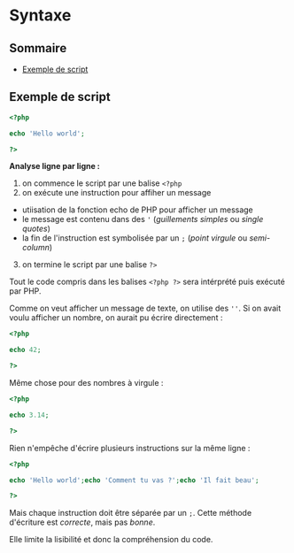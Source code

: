 # Syntaxe

## Sommaire

- [Exemple de script](#exemple-de-script)

## Exemple de script

```php
<?php

echo 'Hello world';

?>
```

**Analyse ligne par ligne :**

1. on commence le script par une balise `<?php`
2. on exécute une instruction pour affiher un message
  - utiisation de la fonction echo de PHP pour afficher un message
  - le message est contenu dans des `'` (*guillements simples* ou *single quotes*)
  - la fin de l'instruction est symbolisée par un `;` (*point virgule* ou *semi-column*)
3. on termine le script par une balise `?>`

Tout le code compris dans les balises `<?php ?>` sera intérprété puis exécuté par PHP.

Comme on veut afficher un message de texte, on utilise des `''`. Si on avait voulu afficher un nombre, on aurait pu écrire directement :

```php
<?php

echo 42;

?>
```

Même chose pour des nombres à virgule :


```php
<?php

echo 3.14;

?>
```

Rien n'empêche d'écrire plusieurs instructions sur la même ligne :

```php
<?php

echo 'Hello world';echo 'Comment tu vas ?';echo 'Il fait beau';

?>
```

Mais chaque instruction doit être séparée par un `;`. Cette méthode d'écriture est *correcte*, mais pas *bonne*.

Elle limite la lisibilité et donc la compréhension du code.

